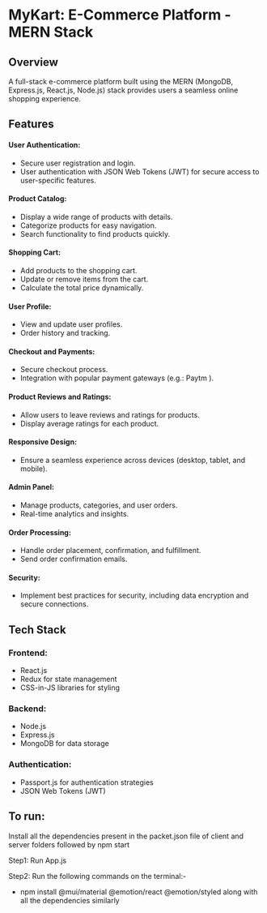 # MyKart: E-Commerce Platform - MERN Stack

## Overview
A full-stack e-commerce platform built using the MERN (MongoDB, Express.js, React.js, Node.js) stack provides users a seamless online shopping experience.

## Features

#### User Authentication:
- Secure user registration and login.
- User authentication with JSON Web Tokens (JWT) for secure access to user-specific features.
  
#### Product Catalog:
- Display a wide range of products with details.
- Categorize products for easy navigation.
- Search functionality to find products quickly.

#### Shopping Cart:
- Add products to the shopping cart.
- Update or remove items from the cart.
- Calculate the total price dynamically.
  
#### User Profile:
- View and update user profiles.
- Order history and tracking.

#### Checkout and Payments:
- Secure checkout process.
- Integration with popular payment gateways (e.g.: Paytm ).

#### Product Reviews and Ratings:
- Allow users to leave reviews and ratings for products.
- Display average ratings for each product.

#### Responsive Design:
- Ensure a seamless experience across devices (desktop, tablet, and mobile).

#### Admin Panel:
- Manage products, categories, and user orders.
- Real-time analytics and insights.

#### Order Processing:
- Handle order placement, confirmation, and fulfillment.
- Send order confirmation emails.

#### Security:
- Implement best practices for security, including data encryption and secure connections.



## Tech Stack

### Frontend:
- React.js
- Redux for state management
- CSS-in-JS libraries for styling

### Backend:
- Node.js
- Express.js
- MongoDB for data storage

### Authentication:
- Passport.js for authentication strategies
- JSON Web Tokens (JWT)


## To run:
Install all the dependencies present in the packet.json file of client and server folders followed by npm start

Step1: Run App.js

Step2: Run the following commands on the terminal:-
- npm install @mui/material @emotion/react @emotion/styled
along with all the dependencies similarly

  
